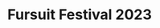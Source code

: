 ---
layout: fursuit-festival_gallery
name: fursuit-festival-2023
title: Fursuit Festival 2023
label: 2023
lang: es
permalink: /es/fursuit-festival/2023/
base_path: /media
banner: /media/1080-w/fursuit-festival_2023_ZONE03_SNEPSNAPS035.jpg
pictures:
- filename: fursuit-festival_2023_ZONE01_CARPUNK001.jpg
  album: Zona 1
  title: 
  description: Foto cortesía de Carpunk
  thumbnail: 150-h
  detail: 800-h
- filename: fursuit-festival_2023_ZONE01_CARPUNK002.jpg
  album: Zona 1
  title: 
  description: Foto cortesía de Carpunk
  thumbnail: 150-h
  detail: 800-h
- filename: fursuit-festival_2023_ZONE01_CARPUNK003.jpg
  album: Zona 1
  title: 
  description: Foto cortesía de Carpunk
  thumbnail: 150-h
  detail: 800-h
- filename: fursuit-festival_2023_ZONE01_CARPUNK004.jpg
  album: Zona 1
  title: 
  description: Foto cortesía de Carpunk
  thumbnail: 150-h
  detail: 800-h
- filename: fursuit-festival_2023_ZONE01_CARPUNK005.jpg
  album: Zona 1
  title: 
  description: Foto cortesía de Carpunk
  thumbnail: 150-h
  detail: 800-h
- filename: fursuit-festival_2023_ZONE01_CARPUNK006.jpg
  album: Zona 1
  title: 
  description: Foto cortesía de Carpunk
  thumbnail: 150-h
  detail: 800-h
- filename: fursuit-festival_2023_ZONE01_CARPUNK007.jpg
  album: Zona 1
  title: 
  description: Foto cortesía de Carpunk
  thumbnail: 150-h
  detail: 800-h
- filename: fursuit-festival_2023_ZONE01_CARPUNK008.jpg
  album: Zona 1
  title: 
  description: Foto cortesía de Carpunk
  thumbnail: 150-h
  detail: 800-h
- filename: fursuit-festival_2023_ZONE01_CARPUNK009.jpg
  album: Zona 1
  title: 
  description: Foto cortesía de Carpunk
  thumbnail: 150-h
  detail: 800-h
- filename: fursuit-festival_2023_ZONE01_CARPUNK010.jpg
  album: Zona 1
  title: 
  description: Foto cortesía de Carpunk
  thumbnail: 150-h
  detail: 800-h
- filename: fursuit-festival_2023_ZONE01_CARPUNK011.jpg
  album: Zona 1
  title: 
  description: Foto cortesía de Carpunk
  thumbnail: 150-h
  detail: 800-h
- filename: fursuit-festival_2023_ZONE01_CARPUNK012.jpg
  album: Zona 1
  title: 
  description: Foto cortesía de Carpunk
  thumbnail: 150-h
  detail: 800-h
- filename: fursuit-festival_2023_ZONE01_CARPUNK013.jpg
  album: Zona 1
  title: 
  description: Foto cortesía de Carpunk
  thumbnail: 150-h
  detail: 800-h
- filename: fursuit-festival_2023_ZONE01_CARPUNK014.jpg
  album: Zona 1
  title: 
  description: Foto cortesía de Carpunk
  thumbnail: 150-h
  detail: 800-h
- filename: fursuit-festival_2023_ZONE01_CARPUNK015.jpg
  album: Zona 1
  title: 
  description: Foto cortesía de Carpunk
  thumbnail: 150-h
  detail: 800-h
- filename: fursuit-festival_2023_ZONE01_CARPUNK016.jpg
  album: Zona 1
  title: 
  description: Foto cortesía de Carpunk
  thumbnail: 150-h
  detail: 800-h
- filename: fursuit-festival_2023_ZONE01_CARPUNK017.jpg
  album: Zona 1
  title: 
  description: Foto cortesía de Carpunk
  thumbnail: 150-h
  detail: 800-h
- filename: fursuit-festival_2023_ZONE01_CARPUNK018.jpg
  album: Zona 1
  title: 
  description: Foto cortesía de Carpunk
  thumbnail: 150-h
  detail: 800-h
- filename: fursuit-festival_2023_ZONE01_CARPUNK019.jpg
  album: Zona 1
  title: 
  description: Foto cortesía de Carpunk
  thumbnail: 150-h
  detail: 800-h
- filename: fursuit-festival_2023_ZONE01_CARPUNK020.jpg
  album: Zona 1
  title: 
  description: Foto cortesía de Carpunk
  thumbnail: 150-h
  detail: 800-h
- filename: fursuit-festival_2023_ZONE01_CARPUNK021.jpg
  album: Zona 1
  title: 
  description: Foto cortesía de Carpunk
  thumbnail: 150-h
  detail: 800-h
- filename: fursuit-festival_2023_ZONE01_CARPUNK022.jpg
  album: Zona 1
  title: 
  description: Foto cortesía de Carpunk
  thumbnail: 150-h
  detail: 800-h
- filename: fursuit-festival_2023_ZONE01_CARPUNK023.jpg
  album: Zona 1
  title: 
  description: Foto cortesía de Carpunk
  thumbnail: 150-h
  detail: 800-h
- filename: fursuit-festival_2023_ZONE02_FYKO001.jpg
  album: Zona 2
  title: 
  description: Foto cortesía de Fiko Fox
  thumbnail: 150-h
  detail: 800-h
- filename: fursuit-festival_2023_ZONE02_FYKO002.jpg
  album: Zona 2
  title: 
  description: Foto cortesía de Fiko Fox
  thumbnail: 150-h
  detail: 800-h
- filename: fursuit-festival_2023_ZONE02_FYKO003.jpg
  album: Zona 2
  title: 
  description: Foto cortesía de Fiko Fox
  thumbnail: 150-h
  detail: 800-h
- filename: fursuit-festival_2023_ZONE02_FYKO004.jpg
  album: Zona 2
  title: 
  description: Foto cortesía de Fiko Fox
  thumbnail: 150-h
  detail: 800-h
- filename: fursuit-festival_2023_ZONE02_FYKO005.jpg
  album: Zona 2
  title: 
  description: Foto cortesía de Fiko Fox
  thumbnail: 150-h
  detail: 800-h
- filename: fursuit-festival_2023_ZONE02_FYKO006.jpg
  album: Zona 2
  title: 
  description: Foto cortesía de Fiko Fox
  thumbnail: 150-h
  detail: 800-h
- filename: fursuit-festival_2023_ZONE02_FYKO007.jpg
  album: Zona 2
  title: 
  description: Foto cortesía de Fiko Fox
  thumbnail: 150-h
  detail: 800-h
- filename: fursuit-festival_2023_ZONE02_FYKO008.jpg
  album: Zona 2
  title: 
  description: Foto cortesía de Fiko Fox
  thumbnail: 150-h
  detail: 800-h
- filename: fursuit-festival_2023_ZONE02_FYKO009.jpg
  album: Zona 2
  title: 
  description: Foto cortesía de Fiko Fox
  thumbnail: 150-h
  detail: 800-h
- filename: fursuit-festival_2023_ZONE02_FYKO010.jpg
  album: Zona 2
  title: 
  description: Foto cortesía de Fiko Fox
  thumbnail: 150-h
  detail: 800-h
- filename: fursuit-festival_2023_ZONE02_FYKO011.jpg
  album: Zona 2
  title: 
  description: Foto cortesía de Fiko Fox
  thumbnail: 150-h
  detail: 800-h
- filename: fursuit-festival_2023_ZONE03_SNEPSNAPS001.jpg
  album: Zona 3
  title: 
  description: Foto cortesía de Snep Snaps
  thumbnail: 150-h
  detail: 800-h
- filename: fursuit-festival_2023_ZONE03_SNEPSNAPS002.jpg
  album: Zona 3
  title: 
  description: Foto cortesía de Snep Snaps
  thumbnail: 150-h
  detail: 800-h
- filename: fursuit-festival_2023_ZONE03_SNEPSNAPS003.jpg
  album: Zona 3
  title: 
  description: Foto cortesía de Snep Snaps
  thumbnail: 150-h
  detail: 800-h
- filename: fursuit-festival_2023_ZONE03_SNEPSNAPS004.jpg
  album: Zona 3
  title: 
  description: Foto cortesía de Snep Snaps
  thumbnail: 150-h
  detail: 800-h
- filename: fursuit-festival_2023_ZONE03_SNEPSNAPS005.jpg
  album: Zona 3
  title: 
  description: Foto cortesía de Snep Snaps
  thumbnail: 150-h
  detail: 800-h
- filename: fursuit-festival_2023_ZONE03_SNEPSNAPS006.jpg
  album: Zona 3
  title: 
  description: Foto cortesía de Snep Snaps
  thumbnail: 150-h
  detail: 800-h
- filename: fursuit-festival_2023_ZONE03_SNEPSNAPS007.jpg
  album: Zona 3
  title: 
  description: Foto cortesía de Snep Snaps
  thumbnail: 150-h
  detail: 800-h
- filename: fursuit-festival_2023_ZONE03_SNEPSNAPS008.jpg
  album: Zona 3
  title: 
  description: Foto cortesía de Snep Snaps
  thumbnail: 150-h
  detail: 800-h
- filename: fursuit-festival_2023_ZONE03_SNEPSNAPS009.jpg
  album: Zona 3
  title: 
  description: Foto cortesía de Snep Snaps
  thumbnail: 150-h
  detail: 800-h
- filename: fursuit-festival_2023_ZONE03_SNEPSNAPS010.jpg
  album: Zona 3
  title: 
  description: Foto cortesía de Snep Snaps
  thumbnail: 150-h
  detail: 800-h
- filename: fursuit-festival_2023_ZONE03_SNEPSNAPS011.jpg
  album: Zona 3
  title: 
  description: Foto cortesía de Snep Snaps
  thumbnail: 150-h
  detail: 800-h
- filename: fursuit-festival_2023_ZONE03_SNEPSNAPS012.jpg
  album: Zona 3
  title: 
  description: Foto cortesía de Snep Snaps
  thumbnail: 150-h
  detail: 800-h
- filename: fursuit-festival_2023_ZONE03_SNEPSNAPS013.jpg
  album: Zona 3
  title: 
  description: Foto cortesía de Snep Snaps
  thumbnail: 150-h
  detail: 800-h
- filename: fursuit-festival_2023_ZONE03_SNEPSNAPS014.jpg
  album: Zona 3
  title: 
  description: Foto cortesía de Snep Snaps
  thumbnail: 150-h
  detail: 800-h
- filename: fursuit-festival_2023_ZONE03_SNEPSNAPS015.jpg
  album: Zona 3
  title: 
  description: Foto cortesía de Snep Snaps
  thumbnail: 150-h
  detail: 800-h
- filename: fursuit-festival_2023_ZONE03_SNEPSNAPS016.jpg
  album: Zona 3
  title: 
  description: Foto cortesía de Snep Snaps
  thumbnail: 150-h
  detail: 800-h
- filename: fursuit-festival_2023_ZONE03_SNEPSNAPS017.jpg
  album: Zona 3
  title: 
  description: Foto cortesía de Snep Snaps
  thumbnail: 150-h
  detail: 800-h
- filename: fursuit-festival_2023_ZONE03_SNEPSNAPS018.jpg
  album: Zona 3
  title: 
  description: Foto cortesía de Snep Snaps
  thumbnail: 150-h
  detail: 800-h
- filename: fursuit-festival_2023_ZONE03_SNEPSNAPS019.jpg
  album: Zona 3
  title: 
  description: Foto cortesía de Snep Snaps
  thumbnail: 150-h
  detail: 800-h
- filename: fursuit-festival_2023_ZONE03_SNEPSNAPS020.jpg
  album: Zona 3
  title: 
  description: Foto cortesía de Snep Snaps
  thumbnail: 150-h
  detail: 800-h
- filename: fursuit-festival_2023_ZONE03_SNEPSNAPS021.jpg
  album: Zona 3
  title: 
  description: Foto cortesía de Snep Snaps
  thumbnail: 150-h
  detail: 800-h
- filename: fursuit-festival_2023_ZONE03_SNEPSNAPS022.jpg
  album: Zona 3
  title: 
  description: Foto cortesía de Snep Snaps
  thumbnail: 150-h
  detail: 800-h
- filename: fursuit-festival_2023_ZONE03_SNEPSNAPS023.jpg
  album: Zona 3
  title: 
  description: Foto cortesía de Snep Snaps
  thumbnail: 150-h
  detail: 800-h
- filename: fursuit-festival_2023_ZONE03_SNEPSNAPS024.jpg
  album: Zona 3
  title: 
  description: Foto cortesía de Snep Snaps
  thumbnail: 150-h
  detail: 800-h
- filename: fursuit-festival_2023_ZONE03_SNEPSNAPS025.jpg
  album: Zona 3
  title: 
  description: Foto cortesía de Snep Snaps
  thumbnail: 150-h
  detail: 800-h
- filename: fursuit-festival_2023_ZONE03_SNEPSNAPS026.jpg
  album: Zona 3
  title: 
  description: Foto cortesía de Snep Snaps
  thumbnail: 150-h
  detail: 800-h
- filename: fursuit-festival_2023_ZONE03_SNEPSNAPS027.jpg
  album: Zona 3
  title: 
  description: Foto cortesía de Snep Snaps
  thumbnail: 150-h
  detail: 800-h
- filename: fursuit-festival_2023_ZONE03_SNEPSNAPS028.jpg
  album: Zona 3
  title: 
  description: Foto cortesía de Snep Snaps
  thumbnail: 150-h
  detail: 800-h
- filename: fursuit-festival_2023_ZONE03_SNEPSNAPS029.jpg
  album: Zona 3
  title: 
  description: Foto cortesía de Snep Snaps
  thumbnail: 150-h
  detail: 800-h
- filename: fursuit-festival_2023_ZONE03_SNEPSNAPS030.jpg
  album: Zona 3
  title: 
  description: Foto cortesía de Snep Snaps
  thumbnail: 150-h
  detail: 800-h
- filename: fursuit-festival_2023_ZONE03_SNEPSNAPS031.jpg
  album: Zona 3
  title: 
  description: Foto cortesía de Snep Snaps
  thumbnail: 150-h
  detail: 800-h
- filename: fursuit-festival_2023_ZONE03_SNEPSNAPS032.jpg
  album: Zona 3
  title: 
  description: Foto cortesía de Snep Snaps
  thumbnail: 150-h
  detail: 800-h
- filename: fursuit-festival_2023_ZONE03_SNEPSNAPS033.jpg
  album: Zona 3
  title: 
  description: Foto cortesía de Snep Snaps
  thumbnail: 150-h
  detail: 800-h
- filename: fursuit-festival_2023_ZONE03_SNEPSNAPS034.jpg
  album: Zona 3
  title: 
  description: Foto cortesía de Snep Snaps
  thumbnail: 150-h
  detail: 800-h
- filename: fursuit-festival_2023_ZONE03_SNEPSNAPS035.jpg
  album: Zona 3
  title: 
  description: Foto cortesía de Snep Snaps
  thumbnail: 150-h
  detail: 800-h
- filename: fursuit-festival_2023_ZONE03_SNEPSNAPS036.jpg
  album: Zona 3
  title: 
  description: Foto cortesía de Snep Snaps
  thumbnail: 150-h
  detail: 800-h
- filename: fursuit-festival_2023_ZONE03_SNEPSNAPS037.jpg
  album: Zona 3
  title: 
  description: Foto cortesía de Snep Snaps
  thumbnail: 150-h
  detail: 800-h
- filename: fursuit-festival_2023_ZONE03_SNEPSNAPS038.jpg
  album: Zona 3
  title: 
  description: Foto cortesía de Snep Snaps
  thumbnail: 150-h
  detail: 800-h
- filename: fursuit-festival_2023_ZONE03_SNEPSNAPS039.jpg
  album: Zona 3
  title: 
  description: Foto cortesía de Snep Snaps
  thumbnail: 150-h
  detail: 800-h
- filename: fursuit-festival_2023_ZONE03_SNEPSNAPS040.jpg
  album: Zona 3
  title: 
  description: Foto cortesía de Snep Snaps
  thumbnail: 150-h
  detail: 800-h
- filename: fursuit-festival_2023_ZONE03_SNEPSNAPS041.jpg
  album: Zona 3
  title: 
  description: Foto cortesía de Snep Snaps
  thumbnail: 150-h
  detail: 800-h
- filename: fursuit-festival_2023_ZONE03_SNEPSNAPS042.jpg
  album: Zona 3
  title: 
  description: Foto cortesía de Snep Snaps
  thumbnail: 150-h
  detail: 800-h
- filename: fursuit-festival_2023_ZONE03_SNEPSNAPS043.jpg
  album: Zona 3
  title: 
  description: Foto cortesía de Snep Snaps
  thumbnail: 150-h
  detail: 800-h
- filename: fursuit-festival_2023_ZONE03_SNEPSNAPS044.jpg
  album: Zona 3
  title: 
  description: Foto cortesía de Snep Snaps
  thumbnail: 150-h
  detail: 800-h
- filename: fursuit-festival_2023_ZONE03_SNEPSNAPS045.jpg
  album: Zona 3
  title: 
  description: Foto cortesía de Snep Snaps
  thumbnail: 150-h
  detail: 800-h
- filename: fursuit-festival_2023_ZONE03_SNEPSNAPS046.jpg
  album: Zona 3
  title: 
  description: Foto cortesía de Snep Snaps
  thumbnail: 150-h
  detail: 800-h
- filename: fursuit-festival_2023_ZONE03_SNEPSNAPS047.jpg
  album: Zona 3
  title: 
  description: Foto cortesía de Snep Snaps
  thumbnail: 150-h
  detail: 800-h
- filename: fursuit-festival_2023_ZONE03_SNEPSNAPS048.jpg
  album: Zona 3
  title: 
  description: Foto cortesía de Snep Snaps
  thumbnail: 150-h
  detail: 800-h
- filename: fursuit-festival_2023_ZONE03_SNEPSNAPS049.jpg
  album: Zona 3
  title: 
  description: Foto cortesía de Snep Snaps
  thumbnail: 150-h
  detail: 800-h
- filename: fursuit-festival_2023_ZONE04_JAVWOLF001.jpg
  album: Zona 4
  title: 
  description: Foto cortesía de Jav Wolf
  thumbnail: 150-h
  detail: 800-h
- filename: fursuit-festival_2023_ZONE04_JAVWOLF002.jpg
  album: Zona 4
  title: 
  description: Foto cortesía de Jav Wolf
  thumbnail: 150-h
  detail: 800-h
- filename: fursuit-festival_2023_ZONE04_JAVWOLF003.jpg
  album: Zona 4
  title: 
  description: Foto cortesía de Jav Wolf
  thumbnail: 150-h
  detail: 800-h
- filename: fursuit-festival_2023_ZONE04_JAVWOLF004.jpg
  album: Zona 4
  title: 
  description: Foto cortesía de Jav Wolf
  thumbnail: 150-h
  detail: 800-h
- filename: fursuit-festival_2023_ZONE04_JAVWOLF005.jpg
  album: Zona 4
  title: 
  description: Foto cortesía de Jav Wolf
  thumbnail: 150-h
  detail: 800-h
- filename: fursuit-festival_2023_ZONE04_JAVWOLF006.jpg
  album: Zona 4
  title: 
  description: Foto cortesía de Jav Wolf
  thumbnail: 150-h
  detail: 800-h
- filename: fursuit-festival_2023_ZONE04_JAVWOLF007.jpg
  album: Zona 4
  title: 
  description: Foto cortesía de Jav Wolf
  thumbnail: 150-h
  detail: 800-h
- filename: fursuit-festival_2023_ZONE04_JAVWOLF008.jpg
  album: Zona 4
  title: 
  description: Foto cortesía de Jav Wolf
  thumbnail: 150-h
  detail: 800-h
- filename: fursuit-festival_2023_ZONE04_JAVWOLF009.jpg
  album: Zona 4
  title: 
  description: Foto cortesía de Jav Wolf
  thumbnail: 150-h
  detail: 800-h
- filename: fursuit-festival_2023_ZONE04_JAVWOLF010.jpg
  album: Zona 4
  title: 
  description: Foto cortesía de Jav Wolf
  thumbnail: 150-h
  detail: 800-h
- filename: fursuit-festival_2023_ZONE04_JAVWOLF011.jpg
  album: Zona 4
  title: 
  description: Foto cortesía de Jav Wolf
  thumbnail: 150-h
  detail: 800-h
- filename: fursuit-festival_2023_ZONE04_JAVWOLF012.jpg
  album: Zona 4
  title: 
  description: Foto cortesía de Jav Wolf
  thumbnail: 150-h
  detail: 800-h
- filename: fursuit-festival_2023_ZONE04_JAVWOLF013.jpg
  album: Zona 4
  title: 
  description: Foto cortesía de Jav Wolf
  thumbnail: 150-h
  detail: 800-h
- filename: fursuit-festival_2023_ZONE04_JAVWOLF014.jpg
  album: Zona 4
  title: 
  description: Foto cortesía de Jav Wolf
  thumbnail: 150-h
  detail: 800-h
- filename: fursuit-festival_2023_ZONE04_JAVWOLF015.jpg
  album: Zona 4
  title: 
  description: Foto cortesía de Jav Wolf
  thumbnail: 150-h
  detail: 800-h
- filename: fursuit-festival_2023_ZONE04_JAVWOLF016.jpg
  album: Zona 4
  title: 
  description: Foto cortesía de Jav Wolf
  thumbnail: 150-h
  detail: 800-h
- filename: fursuit-festival_2023_ZONE04_JAVWOLF017.jpg
  album: Zona 4
  title: 
  description: Foto cortesía de Jav Wolf
  thumbnail: 150-h
  detail: 800-h
- filename: fursuit-festival_2023_ZONE04_JAVWOLF018.jpg
  album: Zona 4
  title: 
  description: Foto cortesía de Jav Wolf
  thumbnail: 150-h
  detail: 800-h
- filename: fursuit-festival_2023_ZONE04_JAVWOLF019.jpg
  album: Zona 4
  title: 
  description: Foto cortesía de Jav Wolf
  thumbnail: 150-h
  detail: 800-h
- filename: fursuit-festival_2023_ZONE04_JAVWOLF020.jpg
  album: Zona 4
  title: 
  description: Foto cortesía de Jav Wolf
  thumbnail: 150-h
  detail: 800-h
- filename: fursuit-festival_2023_ZONE04_JAVWOLF021.jpg
  album: Zona 4
  title: 
  description: Foto cortesía de Jav Wolf
  thumbnail: 150-h
  detail: 800-h
- filename: fursuit-festival_2023_ZONE04_JAVWOLF022.jpg
  album: Zona 4
  title: 
  description: Foto cortesía de Jav Wolf
  thumbnail: 150-h
  detail: 800-h
- filename: fursuit-festival_2023_ZONE04_JAVWOLF023.jpg
  album: Zona 4
  title: 
  description: Foto cortesía de Jav Wolf
  thumbnail: 150-h
  detail: 800-h
- filename: fursuit-festival_2023_ZONE04_JAVWOLF024.jpg
  album: Zona 4
  title: 
  description: Foto cortesía de Jav Wolf
  thumbnail: 150-h
  detail: 800-h
- filename: fursuit-festival_2023_ZONE05_FURROGRAFO001.jpg
  album: Zona 5
  title: 
  description: Foto cortesía de Furrografo
  thumbnail: 150-h
  detail: 800-h
- filename: fursuit-festival_2023_ZONE05_FURROGRAFO002.jpg
  album: Zona 5
  title: 
  description: Foto cortesía de Furrografo
  thumbnail: 150-h
  detail: 800-h
- filename: fursuit-festival_2023_ZONE05_FURROGRAFO003.jpg
  album: Zona 5
  title: 
  description: Foto cortesía de Furrografo
  thumbnail: 150-h
  detail: 800-h
- filename: fursuit-festival_2023_ZONE05_FURROGRAFO004.jpg
  album: Zona 5
  title: 
  description: Foto cortesía de Furrografo
  thumbnail: 150-h
  detail: 800-h
- filename: fursuit-festival_2023_ZONE05_FURROGRAFO005.jpg
  album: Zona 5
  title: 
  description: Foto cortesía de Furrografo
  thumbnail: 150-h
  detail: 800-h
- filename: fursuit-festival_2023_ZONE05_FURROGRAFO006.jpg
  album: Zona 5
  title: 
  description: Foto cortesía de Furrografo
  thumbnail: 150-h
  detail: 800-h
- filename: fursuit-festival_2023_ZONE05_FURROGRAFO007.jpg
  album: Zona 5
  title: 
  description: Foto cortesía de Furrografo
  thumbnail: 150-h
  detail: 800-h
- filename: fursuit-festival_2023_ZONE05_FURROGRAFO008.jpg
  album: Zona 5
  title: 
  description: Foto cortesía de Furrografo
  thumbnail: 150-h
  detail: 800-h
- filename: fursuit-festival_2023_ZONE05_FURROGRAFO009.jpg
  album: Zona 5
  title: 
  description: Foto cortesía de Furrografo
  thumbnail: 150-h
  detail: 800-h
- filename: fursuit-festival_2023_ZONE05_FURROGRAFO010.jpg
  album: Zona 5
  title: 
  description: Foto cortesía de Furrografo
  thumbnail: 150-h
  detail: 800-h
- filename: fursuit-festival_2023_ZONE05_FURROGRAFO011.jpg
  album: Zona 5
  title: 
  description: Foto cortesía de Furrografo
  thumbnail: 150-h
  detail: 800-h
- filename: fursuit-festival_2023_ZONE05_FURROGRAFO012.jpg
  album: Zona 5
  title: 
  description: Foto cortesía de Furrografo
  thumbnail: 150-h
  detail: 800-h
- filename: fursuit-festival_2023_ZONE05_FURROGRAFO013.jpg
  album: Zona 5
  title: 
  description: Foto cortesía de Furrografo
  thumbnail: 150-h
  detail: 800-h
- filename: fursuit-festival_2023_ZONE05_FURROGRAFO014.jpg
  album: Zona 5
  title: 
  description: Foto cortesía de Furrografo
  thumbnail: 150-h
  detail: 800-h
- filename: fursuit-festival_2023_ZONE05_FURROGRAFO015.jpg
  album: Zona 5
  title: 
  description: Foto cortesía de Furrografo
  thumbnail: 150-h
  detail: 800-h
- filename: fursuit-festival_2023_ZONE05_FURROGRAFO016.jpg
  album: Zona 5
  title: 
  description: Foto cortesía de Furrografo
  thumbnail: 150-h
  detail: 800-h
- filename: fursuit-festival_2023_ZONE05_FURROGRAFO017.jpg
  album: Zona 5
  title: 
  description: Foto cortesía de Furrografo
  thumbnail: 150-h
  detail: 800-h
- filename: fursuit-festival_2023_ZONE05_FURROGRAFO018.jpg
  album: Zona 5
  title: 
  description: Foto cortesía de Furrografo
  thumbnail: 150-h
  detail: 800-h
- filename: fursuit-festival_2023_ZONE05_FURROGRAFO019.jpg
  album: Zona 5
  title: 
  description: Foto cortesía de Furrografo
  thumbnail: 150-h
  detail: 800-h
- filename: fursuit-festival_2023_ZONE05_FURROGRAFO020.jpg
  album: Zona 5
  title: 
  description: Foto cortesía de Furrografo
  thumbnail: 150-h
  detail: 800-h
- filename: fursuit-festival_2023_ZONE05_FURROGRAFO021.jpg
  album: Zona 5
  title: 
  description: Foto cortesía de Furrografo
  thumbnail: 150-h
  detail: 800-h
- filename: fursuit-festival_2023_ZONE05_FURROGRAFO022.jpg
  album: Zona 5
  title: 
  description: Foto cortesía de Furrografo
  thumbnail: 150-h
  detail: 800-h
- filename: fursuit-festival_2023_ZONE05_FURROGRAFO023.jpg
  album: Zona 5
  title: 
  description: Foto cortesía de Furrografo
  thumbnail: 150-h
  detail: 800-h
- filename: fursuit-festival_2023_ZONE05_FURROGRAFO024.jpg
  album: Zona 5
  title: 
  description: Foto cortesía de Furrografo
  thumbnail: 150-h
  detail: 800-h
- filename: fursuit-festival_2023_ZONE05_FURROGRAFO025.jpg
  album: Zona 5
  title: 
  description: Foto cortesía de Furrografo
  thumbnail: 150-h
  detail: 800-h
- filename: fursuit-festival_2023_ZONE05_FURROGRAFO026.jpg
  album: Zona 5
  title: 
  description: Foto cortesía de Furrografo
  thumbnail: 150-h
  detail: 800-h
- filename: fursuit-festival_2023_ZONE05_FURROGRAFO027.jpg
  album: Zona 5
  title: 
  description: Foto cortesía de Furrografo
  thumbnail: 150-h
  detail: 800-h
- filename: fursuit-festival_2023_ZONE05_FURROGRAFO028.jpg
  album: Zona 5
  title: 
  description: Foto cortesía de Furrografo
  thumbnail: 150-h
  detail: 800-h
- filename: fursuit-festival_2023_ZONE05_FURROGRAFO029.jpg
  album: Zona 5
  title: 
  description: Foto cortesía de Furrografo
  thumbnail: 150-h
  detail: 800-h
- filename: fursuit-festival_2023_ZONE05_FURROGRAFO030.jpg
  album: Zona 5
  title: 
  description: Foto cortesía de Furrografo
  thumbnail: 150-h
  detail: 800-h
---